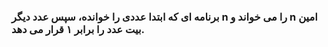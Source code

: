 ### برنامه ای که ابتدا عددی را خوانده، سپس عدد دیگر n را می خواند و n امین بیت عدد را برابر ۱ قرار می دهد.